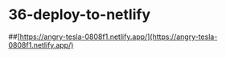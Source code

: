 # 36-deploy-to-netlify
##[https://angry-tesla-0808f1.netlify.app/](https://angry-tesla-0808f1.netlify.app/)
